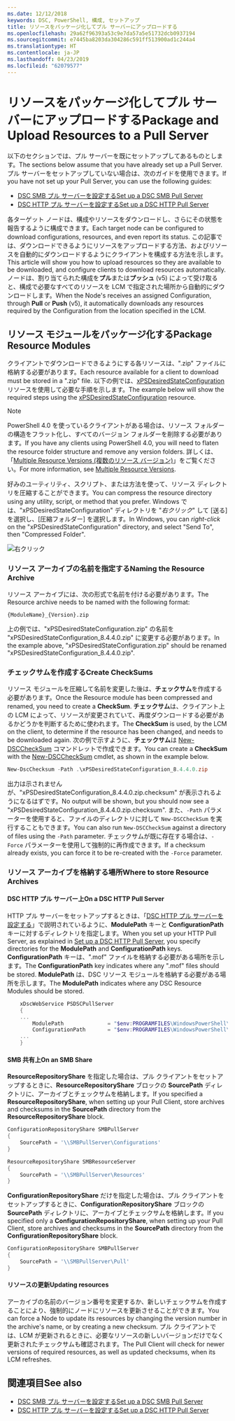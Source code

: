 ```yaml
---
ms.date: 12/12/2018
keywords: DSC, PowerShell, 構成, セットアップ
title: リソースをパッケージ化してプル サーバーにアップロードする
ms.openlocfilehash: 29a62f96393a53c9e7da57a5e51732dcb0937194
ms.sourcegitcommit: e7445ba8203da304286c591ff513900ad1c244a4
ms.translationtype: HT
ms.contentlocale: ja-JP
ms.lasthandoff: 04/23/2019
ms.locfileid: "62079577"
---
```

# <a name="package-and-upload-resources-to-a-pull-server"></a><span data-ttu-id="4b3d7-103">リソースをパッケージ化してプル サーバーにアップロードする</span><span class="sxs-lookup"><span data-stu-id="4b3d7-103">Package and Upload Resources to a Pull Server</span></span>

<span data-ttu-id="4b3d7-104">以下のセクションでは、プル サーバーを既にセットアップしてあるものとします。</span><span class="sxs-lookup"><span data-stu-id="4b3d7-104">The sections below assume that you have already set up a Pull Server.</span></span> <span data-ttu-id="4b3d7-105">プル サーバーをセットアップしていない場合は、次のガイドを使用できます。</span><span class="sxs-lookup"><span data-stu-id="4b3d7-105">If you have not set up your Pull Server, you can use the following guides:</span></span>

- [<span data-ttu-id="4b3d7-106">DSC SMB プル サーバーを設定する</span><span class="sxs-lookup"><span data-stu-id="4b3d7-106">Set up a DSC SMB Pull Server</span></span>](pullServerSmb.md)
- [<span data-ttu-id="4b3d7-107">DSC HTTP プル サーバーを設定する</span><span class="sxs-lookup"><span data-stu-id="4b3d7-107">Set up a DSC HTTP Pull Server</span></span>](pullServer.md)

<span data-ttu-id="4b3d7-108">各ターゲット ノードは、構成やリソースをダウンロードし、さらにその状態を報告するように構成できます。</span><span class="sxs-lookup"><span data-stu-id="4b3d7-108">Each target node can be configured to download configurations, resources, and even report its status.</span></span> <span data-ttu-id="4b3d7-109">この記事では、ダウンロードできるようにリソースをアップロードする方法、およびリソースを自動的にダウンロードするようにクライアントを構成する方法を示します。</span><span class="sxs-lookup"><span data-stu-id="4b3d7-109">This article will show you how to upload resources so they are available to be downloaded, and configure clients to download resources automatically.</span></span> <span data-ttu-id="4b3d7-110">ノードは、割り当てられた構成を**プル**または**プッシュ** (v5) によって受け取ると、構成で必要なすべてのリソースを LCM で指定された場所から自動的にダウンロードします。</span><span class="sxs-lookup"><span data-stu-id="4b3d7-110">When the Node's receives an assigned Configuration, through **Pull** or **Push** (v5), it automatically downloads any resources required by the Configuration from the location specified in the LCM.</span></span>

## <a name="package-resource-modules"></a><span data-ttu-id="4b3d7-111">リソース モジュールをパッケージ化する</span><span class="sxs-lookup"><span data-stu-id="4b3d7-111">Package Resource Modules</span></span>

<span data-ttu-id="4b3d7-112">クライアントでダウンロードできるようにする各リソースは、".zip" ファイルに格納する必要があります。</span><span class="sxs-lookup"><span data-stu-id="4b3d7-112">Each resource available for a client to download must be stored in a ".zip" file.</span></span> <span data-ttu-id="4b3d7-113">以下の例では、[xPSDesiredStateConfiguration](https://www.powershellgallery.com/packages/xPSDesiredStateConfiguration/8.4.0.0) リソースを使用して必要な手順を示します。</span><span class="sxs-lookup"><span data-stu-id="4b3d7-113">The example below will show the required steps using the [xPSDesiredStateConfiguration](https://www.powershellgallery.com/packages/xPSDesiredStateConfiguration/8.4.0.0) resource.</span></span>

> [!NOTE]
> <span data-ttu-id="4b3d7-114">PowerShell 4.0 を使っているクライアントがある場合は、リソース フォルダーの構造をフラット化し、すべてのバージョン フォルダーを削除する必要があります。</span><span class="sxs-lookup"><span data-stu-id="4b3d7-114">If you have any clients using PowerShell 4.0, you will need to flaten the resource folder structure and remove any version folders.</span></span> <span data-ttu-id="4b3d7-115">詳しくは、「[Multiple Resource Versions (複数のリソース バージョン)](../configurations/import-dscresource.md#multiple-resource-versions)」をご覧ください。</span><span class="sxs-lookup"><span data-stu-id="4b3d7-115">For more information, see [Multiple Resource Versions](../configurations/import-dscresource.md#multiple-resource-versions).</span></span>

<span data-ttu-id="4b3d7-116">好みのユーティリティ、スクリプト、または方法を使って、リソース ディレクトリを圧縮することができます。</span><span class="sxs-lookup"><span data-stu-id="4b3d7-116">You can compress the resource directory using any utility, script, or method that you prefer.</span></span> <span data-ttu-id="4b3d7-117">Windows では、"xPSDesiredStateConfiguration" ディレクトリを "*右クリック*" して [送る] を選択し、[圧縮フォルダー] を選択します。</span><span class="sxs-lookup"><span data-stu-id="4b3d7-117">In Windows, you can *right-click* on the "xPSDesiredStateConfiguration" directory, and select "Send To", then "Compressed Folder".</span></span>

![右クリック](../media/right-click.gif)

### <a name="naming-the-resource-archive"></a><span data-ttu-id="4b3d7-119">リソース アーカイブの名前を指定する</span><span class="sxs-lookup"><span data-stu-id="4b3d7-119">Naming the Resource Archive</span></span>

<span data-ttu-id="4b3d7-120">リソース アーカイブには、次の形式で名前を付ける必要があります。</span><span class="sxs-lookup"><span data-stu-id="4b3d7-120">The Resource archive needs to be named with the following format:</span></span>

```
{ModuleName}_{Version}.zip
```

<span data-ttu-id="4b3d7-121">上の例では、"xPSDesiredStateConfiguration.zip" の名前を "xPSDesiredStateConfiguration_8.4.4.0.zip" に変更する必要があります。</span><span class="sxs-lookup"><span data-stu-id="4b3d7-121">In the example above, "xPSDesiredStateConfiguration.zip" should be renamed "xPSDesiredStateConfiguration_8.4.4.0.zip".</span></span>

### <a name="create-checksums"></a><span data-ttu-id="4b3d7-122">チェックサムを作成する</span><span class="sxs-lookup"><span data-stu-id="4b3d7-122">Create CheckSums</span></span>

<span data-ttu-id="4b3d7-123">リソース モジュールを圧縮して名前を変更した後は、**チェックサム**を作成する必要があります。</span><span class="sxs-lookup"><span data-stu-id="4b3d7-123">Once the Resource module has been compressed and renamed, you need to create a **CheckSum**.</span></span>  <span data-ttu-id="4b3d7-124">**チェックサム**は、クライアント上の LCM によって、リソースが変更されていて、再度ダウンロードする必要があるかどうかを判断するために使われます。</span><span class="sxs-lookup"><span data-stu-id="4b3d7-124">The **CheckSum** is used, by the LCM on the client, to determine if the resource has been changed, and needs to be downloaded again.</span></span> <span data-ttu-id="4b3d7-125">次の例で示すように、**チェックサム**は [New-DSCCheckSum](/powershell/module/PSDesiredStateConfiguration/New-DSCCheckSum) コマンドレットで作成できます。</span><span class="sxs-lookup"><span data-stu-id="4b3d7-125">You can create a **CheckSum** with the [New-DSCCheckSum](/powershell/module/PSDesiredStateConfiguration/New-DSCCheckSum) cmdlet, as shown in the example below.</span></span>

```powershell
New-DscChecksum -Path .\xPSDesiredStateConfiguration_8.4.4.0.zip
```

<span data-ttu-id="4b3d7-126">出力は示されませんが、"xPSDesiredStateConfiguration_8.4.4.0.zip.checksum" が表示されるようになるはずです。</span><span class="sxs-lookup"><span data-stu-id="4b3d7-126">No output will be shown, but you should now see a "xPSDesiredStateConfiguration_8.4.4.0.zip.checksum".</span></span> <span data-ttu-id="4b3d7-127">また、`-Path` パラメーターを使用すると、ファイルのディレクトリに対して `New-DSCCheckSum` を実行することもできます。</span><span class="sxs-lookup"><span data-stu-id="4b3d7-127">You can also run `New-DSCCheckSum` against a directory of files using the `-Path` parameter.</span></span> <span data-ttu-id="4b3d7-128">チェックサムが既に存在する場合は、`-Force` パラメーターを使用して強制的に再作成できます。</span><span class="sxs-lookup"><span data-stu-id="4b3d7-128">If a checksum already exists, you can force it to be re-created with the `-Force` parameter.</span></span>

### <a name="where-to-store-resource-archives"></a><span data-ttu-id="4b3d7-129">リソース アーカイブを格納する場所</span><span class="sxs-lookup"><span data-stu-id="4b3d7-129">Where to store Resource Archives</span></span>

#### <a name="on-a-dsc-http-pull-server"></a><span data-ttu-id="4b3d7-130">DSC HTTP プル サーバー上</span><span class="sxs-lookup"><span data-stu-id="4b3d7-130">On a DSC HTTP Pull Server</span></span>

<span data-ttu-id="4b3d7-131">HTTP プル サーバーをセットアップするときは、「[DSC HTTP プル サーバーを設定する](pullServer.md)」で説明されているように、**ModulePath** キーと **ConfigurationPath** キーに対するディレクトリを指定します。</span><span class="sxs-lookup"><span data-stu-id="4b3d7-131">When you set up your HTTP Pull Server, as explained in [Set up a DSC HTTP Pull Server](pullServer.md), you specify directories for the **ModulePath** and **ConfigurationPath** keys.</span></span> <span data-ttu-id="4b3d7-132">**ConfigurationPath** キーは、".mof" ファイルを格納する必要がある場所を示します。</span><span class="sxs-lookup"><span data-stu-id="4b3d7-132">The **ConfigurationPath** key indicates where any ".mof" files should be stored.</span></span> <span data-ttu-id="4b3d7-133">**ModulePath** は、DSC リソース モジュールを格納する必要がある場所を示します。</span><span class="sxs-lookup"><span data-stu-id="4b3d7-133">The **ModulePath** indicates where any DSC Resource Modules should be stored.</span></span>

```powershell
    xDscWebService PSDSCPullServer
    {
    ...
        ModulePath              = "$env:PROGRAMFILES\WindowsPowerShell\DscService\Modules"
        ConfigurationPath       = "$env:PROGRAMFILES\WindowsPowerShell\DscService\Configuration"
    ...
    }

```

#### <a name="on-an-smb-share"></a><span data-ttu-id="4b3d7-134">SMB 共有上</span><span class="sxs-lookup"><span data-stu-id="4b3d7-134">On an SMB Share</span></span>

<span data-ttu-id="4b3d7-135">**ResourceRepositoryShare** を指定した場合は、プル クライアントをセットアップするときに、**ResourceRepositoryShare** ブロックの **SourcePath** ディレクトリに、アーカイブとチェックサムを格納します。</span><span class="sxs-lookup"><span data-stu-id="4b3d7-135">If you specified a **ResourceRepositoryShare**, when setting up your Pull Client, store archives and checksums in the **SourcePath** directory from the **ResourceRepositoryShare** block.</span></span>

```powershell
ConfigurationRepositoryShare SMBPullServer
{
    SourcePath = '\\SMBPullServer\Configurations'
}

ResourceRepositoryShare SMBResourceServer
{
    SourcePath = '\\SMBPullServer\Resources'
}
```

<span data-ttu-id="4b3d7-136">**ConfigurationRepositoryShare** だけを指定した場合は、プル クライアントをセットアップするときに、**ConfigurationRepositoryShare** ブロックの **SourcePath** ディレクトリに、アーカイブとチェックサムを格納します。</span><span class="sxs-lookup"><span data-stu-id="4b3d7-136">If you specified only a **ConfigurationRepositoryShare**, when setting up your Pull Client, store archives and checksums in the **SourcePath** directory from the **ConfigurationRepositoryShare** block.</span></span>

```powershell
ConfigurationRepositoryShare SMBPullServer
{
    SourcePath = '\\SMBPullServer\Pull'
}
```

#### <a name="updating-resources"></a><span data-ttu-id="4b3d7-137">リソースの更新</span><span class="sxs-lookup"><span data-stu-id="4b3d7-137">Updating resources</span></span>

<span data-ttu-id="4b3d7-138">アーカイブの名前のバージョン番号を変更するか、新しいチェックサムを作成することにより、強制的にノードにリソースを更新させることができます。</span><span class="sxs-lookup"><span data-stu-id="4b3d7-138">You can force a Node to update its resources by changing the version number in the archive's name, or by creating a new checksum.</span></span> <span data-ttu-id="4b3d7-139">プル クライアントでは、LCM が更新されるときに、必要なリソースの新しいバージョンだけでなく更新されたチェックサムも確認されます。</span><span class="sxs-lookup"><span data-stu-id="4b3d7-139">The Pull Client will check for newer versions of required resources, as well as updated checksums, when its LCM refreshes.</span></span>

## <a name="see-also"></a><span data-ttu-id="4b3d7-140">関連項目</span><span class="sxs-lookup"><span data-stu-id="4b3d7-140">See also</span></span>

- [<span data-ttu-id="4b3d7-141">DSC SMB プル サーバーを設定する</span><span class="sxs-lookup"><span data-stu-id="4b3d7-141">Set up a DSC SMB Pull Server</span></span>](pullServerSmb.md)
- [<span data-ttu-id="4b3d7-142">DSC HTTP プル サーバーを設定する</span><span class="sxs-lookup"><span data-stu-id="4b3d7-142">Set up a DSC HTTP Pull Server</span></span>](pullServer.md)
